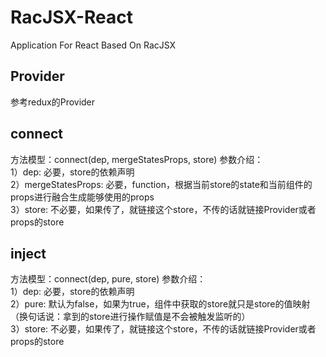 # RacJSX-React
Application For React Based On RacJSX 

## Provider
参考redux的Provider

## connect
方法模型：connect(dep, mergeStatesProps, store)
参数介绍：  
   1）dep: 必要，store的依赖声明      
   2）mergeStatesProps: 必要，function，根据当前store的state和当前组件的props进行融合生成能够使用的props  
   3）store: 不必要，如果传了，就链接这个store，不传的话就链接Provider或者props的store

## inject
方法模型：connect(dep, pure, store)
参数介绍：  
   1）dep: 必要，store的依赖声明      
   2）pure: 默认为false，如果为true，组件中获取的store就只是store的值映射（换句话说：拿到的store进行操作赋值是不会被触发监听的）  
   3）store: 不必要，如果传了，就链接这个store，不传的话就链接Provider或者props的store